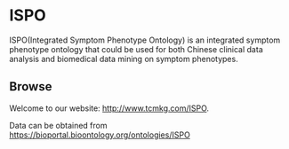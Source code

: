 # ISPO
ISPO(Integrated Symptom Phenotype Ontology) is an integrated symptom phenotype ontology that could be used for both Chinese clinical data analysis and biomedical data mining on symptom phenotypes.

## Browse
Welcome to our website: http://www.tcmkg.com/ISPO.

Data can be obtained from https://bioportal.bioontology.org/ontologies/ISPO
